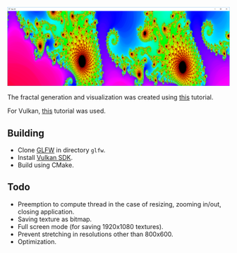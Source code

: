 ![alt text](example.png?raw=true)

The fractal generation and visualization was created using [this](https://www.codingame.com/playgrounds/2358/how-to-plot-the-mandelbrot-set/mandelbrot-set) tutorial.

For Vulkan, [this](https://vulkan-tutorial.com/) tutorial was used.

## Building
* Clone [GLFW](https://github.com/glfw/glfw) in directory `glfw`.
* Install [Vulkan SDK](https://www.lunarg.com/vulkan-sdk/).
* Build using CMake.

## Todo
* Preemption to compute thread in the case of resizing, zooming in/out, closing application.
* Saving texture as bitmap.
* Full screen mode (for saving 1920x1080 textures).
* Prevent stretching in resolutions other than 800x600.
* Optimization.
